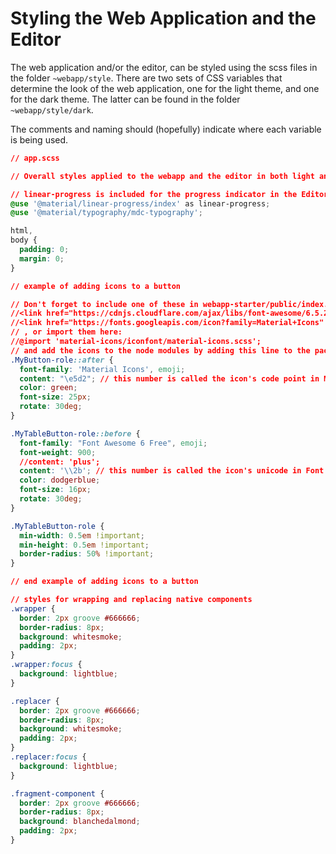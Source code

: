 # Styling the Web Application and the Editor

The web application and/or the editor, can be styled using the scss files in the folder `~webapp/style`. There are two sets of
CSS variables that determine the look of the web application, one for the light theme, and one for the dark theme.
The latter can be found in the folder `~webapp/style/dark`.

The comments and naming should (hopefully) indicate where each variable is being used.

```css
// app.scss

// Overall styles applied to the webapp and the editor in both light and dark mode

// linear-progress is included for the progress indicator in the EditorPart component
@use '@material/linear-progress/index' as linear-progress;
@use '@material/typography/mdc-typography';

html,
body {
  padding: 0;
  margin: 0;
}

// example of adding icons to a button

// Don't forget to include one of these in webapp-starter/public/index.html:
//<link href="https://cdnjs.cloudflare.com/ajax/libs/font-awesome/6.5.2/css/font-awesome.min.css" rel="stylesheet" >
//<link href="https://fonts.googleapis.com/icon?family=Material+Icons" rel="stylesheet">
// , or import them here:
//@import 'material-icons/iconfont/material-icons.scss';
// and add the icons to the node modules by adding this line to the package.json:     "material-icons": "^1.13.12"
.MyButton-role::after {
  font-family: 'Material Icons', emoji;
  content: "\e5d2"; // this number is called the icon's code point in Material
  color: green;
  font-size: 25px;
  rotate: 30deg;
}

.MyTableButton-role::before {
  font-family: "Font Awesome 6 Free", emoji;
  font-weight: 900;
  //content: 'plus';
  content: '\\2b'; // this number is called the icon's unicode in Font Awesome
  color: dodgerblue;
  font-size: 16px;
  rotate: 30deg;
}

.MyTableButton-role {
  min-width: 0.5em !important;
  min-height: 0.5em !important;
  border-radius: 50% !important;
}

// end example of adding icons to a button

// styles for wrapping and replacing native components
.wrapper {
  border: 2px groove #666666;
  border-radius: 8px;
  background: whitesmoke;
  padding: 2px;
}
.wrapper:focus {
  background: lightblue;
}

.replacer {
  border: 2px groove #666666;
  border-radius: 8px;
  background: whitesmoke;
  padding: 2px;
}
.replacer:focus {
  background: lightblue;
}

.fragment-component {
  border: 2px groove #666666;
  border-radius: 8px;
  background: blanchedalmond;
  padding: 2px;
}

```
